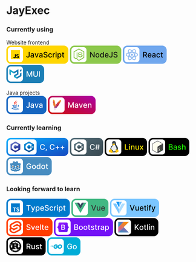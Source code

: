# JayExec

### Currently using
Website frontend <br/>
<img src="https://raw.githubusercontent.com/JayExec/jayexec.github.io/master/badges/JavaScript.svg" />
<img src="https://raw.githubusercontent.com/JayExec/jayexec.github.io/master/badges/NodeJS.svg" />
<img src="https://raw.githubusercontent.com/JayExec/jayexec.github.io/master/badges/React.svg" />
<img src="https://raw.githubusercontent.com/JayExec/jayexec.github.io/master/badges/MUI.svg" />

Java projects <br/>
<img src="https://raw.githubusercontent.com/JayExec/jayexec.github.io/master/badges/Java.svg" />
<img src="https://raw.githubusercontent.com/JayExec/jayexec.github.io/master/badges/Maven.svg" />

### Currently learning
<img src="https://raw.githubusercontent.com/JayExec/jayexec.github.io/master/badges/C C++.svg" />
<img src="https://raw.githubusercontent.com/JayExec/jayexec.github.io/master/badges/C%23.svg" />
<img src="https://raw.githubusercontent.com/JayExec/jayexec.github.io/master/badges/Linux.svg" />
<img src="https://raw.githubusercontent.com/JayExec/jayexec.github.io/master/badges/Bash.svg" />
<img src="https://raw.githubusercontent.com/JayExec/jayexec.github.io/master/badges/Godot.svg" />

### Looking forward to learn
<img src="https://raw.githubusercontent.com/JayExec/jayexec.github.io/master/badges/TypeScript.svg" />
<img src="https://raw.githubusercontent.com/JayExec/jayexec.github.io/master/badges/Vue.svg" />
<img src="https://raw.githubusercontent.com/JayExec/jayexec.github.io/master/badges/Vuetify.svg" />
<img src="https://raw.githubusercontent.com/JayExec/jayexec.github.io/master/badges/Svelte.svg" />
<img src="https://raw.githubusercontent.com/JayExec/jayexec.github.io/master/badges/Bootstrap.svg" />
<img src="https://raw.githubusercontent.com/JayExec/jayexec.github.io/master/badges/Kotlin.svg" />
<img src="https://raw.githubusercontent.com/JayExec/jayexec.github.io/master/badges/Rust.svg" />
<img src="https://raw.githubusercontent.com/JayExec/jayexec.github.io/master/badges/Go.svg" />